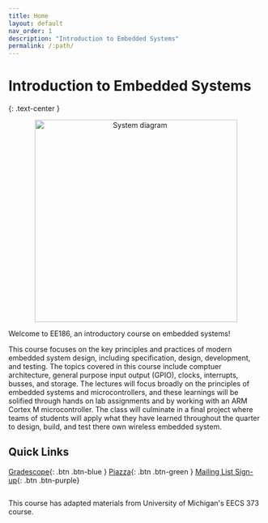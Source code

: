 ```yaml
---
title: Home
layout: default
nav_order: 1
description: "Introduction to Embedded Systems"
permalink: /:path/
---
```


# Introduction to Embedded Systems
{: .text-center }
<div style="text-align:center">
<img src="{{ 'assets/images/stm32.jpg' | relative_url }}" alt="System diagram" width="400">
</div>

Welcome to EE186, an introductory course on embedded systems!

This course focuses on the key principles and practices of modern embedded system design, including specification, design, development, and testing. The topics covered in this course include comptuer architecture, general purpose input output (GPIO), clocks, interrupts, busses, and storage. The lectures will focus broadly on the principles of embedded systems and microcontrollers, and these learnings will be solified through hands on lab assignments and by working with an ARM Cortex M microcontroller. The class will culminate in a final project where teams of students will apply what they have learned throughout the quarter to design, build, and test there own wireless embedded system. 

## Quick Links

[Gradescope](https://www.gradescope.com/courses/1126821){: .btn .btn-blue } [Piazza](https://piazza.com/stanford/fall2025/ee186){: .btn .btn-green } [Mailing List Sign-up](https://mailman.stanford.edu/mailman/listinfo/ee186_fall2025){: .btn .btn-purple}




<footer>
<p style="float:left; width: 100%;">
This course has adapted materials from University of Michigan's EECS 373 course. 
</p>
</footer>







